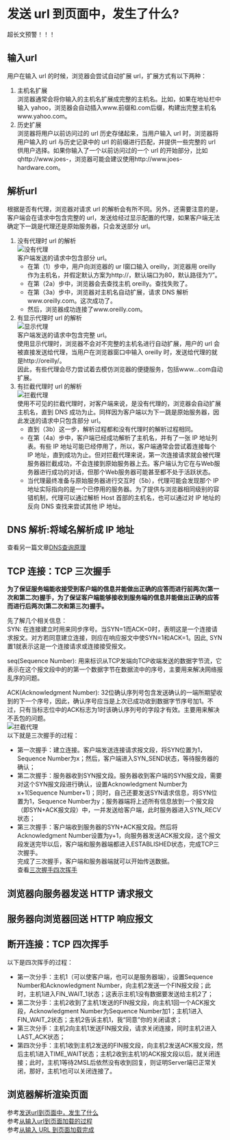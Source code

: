 # 发送 url 到页面中，发生了什么?
超长文预警！！！
## 输入url
用户在输入 url 的时候，浏览器会尝试自动扩展 url，扩展方式有以下两种：  
1. 主机名扩展  
浏览器通常会将你输入的主机名扩展成完整的主机名。比如，如果在地址栏中输入 yahoo，浏览器会自动插入www.前缀和.com后缀，构建出完整主机名www.yahoo.com。  
2. 历史扩展  
浏览器将用户以前访问过的 url 历史存储起来，当用户输入 url 时，浏览器将用户输入的 url 与历史记录中的 url 的前缀进行匹配，并提供一些完整的 url 供用户选择。如果你输入了一个以前访问过的一个 url 的开始部分，比如qhttp:\/\/www\.joes\-，浏览器可能会建议使用http:\/\/www\.joes\-hardware.com。  
## 解析url
根据是否有代理，浏览器对请求 url 的解析会有所不同。另外，还需要注意的是，客户端会在请求中包含完整的 url，发送给经过显示配置的代理，如果客户端无法确定下一跳是代理还是原始服务器，只会发送部分 url。  
1. 没有代理时 url 的解析  
    ![没有代理](/images/noproxy.png)  
    客户端发送的请求中包含部分 url。  
    - 在第（1）步中，用户向浏览器的 ur l窗口输入 oreilly，浏览器用 oreilly 作为主机名，并假定默认方案为http:\/\/，默认端口为80，默认路径为“/”。  
    - 在第（2a）步中，浏览器会去查找主机 oreilly。查找失败了。  
    - 在第（3a）步中，浏览器对主机名自动扩展，请求 DNS 解析www.oreilly.com。这次成功了。  
    - 然后，浏览器成功连接了www.oreilly.com。  
2. 有显示代理时 url 的解析  
    ![显示代理](/images/xianshiProxy.png)    
    客户端发送的请求中包含完整 url。  
    使用显示代理时，浏览器不会对不完整的主机名进行自动扩展，用户的 url 会被直接发送给代理，当用户在浏览器窗口中输入 oreilly 时，发送给代理的就是http:\/\/oreilly\/。    
    因此，有些代理会尽力尝试着去模仿浏览器的便捷服务，包括www...com自动扩展。  
3. 有拦截代理时 url 的解析  
    ![拦截代理](/images/lanjieProxy.png)  
    使用不可见的拦截代理时，对客户端来说，是没有代理的，浏览器会自动扩展主机名，直到 DNS 成功为止。同样因为客户端以为下一跳是原始服务器，因此发送的请求中只包含部分 url。  
    - 直到（3b）这一步，解析过程都和没有代理时的解析过程相同。  
    - 在第（4a）步中，客户端已经成功解析了主机名，并有了一张 IP 地址列表。有些 IP 地址可能已经停用了，所以，客户端通常会尝试着连接每个 IP 地址，直到成功为止。但对拦截代理来说，第一次连接请求就会被代理服务器拦截成功，不会连接到原始服务器上去。客户端认为它在与Web服务器进行成功的对话，但那个Web服务器可能甚至都不处于活跃状态。  
    - 当代理最终准备与原始服务器进行交互时（5b），代理可能会发现那个 IP 地址实际指向的是一个已停用的服务器。为了提供与浏览器相同级别的容错机制，代理可以通过解析 Host 首部的主机名，也可以通过对 IP 地址的反向 DNS 查找来尝试其他 IP 地址。  
## DNS 解析:将域名解析成 IP 地址  
查看另一篇文章[DNS查询原理](https://github.com/adele-ty/HTTP/blob/main/DNS%E6%9F%A5%E8%AF%A2%E5%8E%9F%E7%90%86.md)
## TCP 连接：TCP 三次握手  
**为了保证服务端能收接受到客户端的信息并能做出正确的应答而进行前两次(第一次和第二次)握手，为了保证客户端能够接收到服务端的信息并能做出正确的应答而进行后两次(第二次和第三次)握手。**  

先了解几个相关信息：  
SYN: 在连接建立时用来同步序号。当SYN=1而ACK=0时，表明这是一个连接请求报文。对方若同意建立连接，则应在响应报文中使SYN=1和ACK=1。因此, SYN置1就表示这是一个连接请求或连接接受报文。  

seq(Sequence Number): 用来标识从TCP发端向TCP收端发送的数据字节流，它表示在这个报文段中的的第一个数据字节在数据流中的序号，主要用来解决网络报乱序的问题。  

ACK(Acknowledgment Number): 32位确认序列号包含发送确认的一端所期望收到的下一个序号，因此，确认序号应当是上次已成功收到数据字节序号加1。不过，只有当标志位中的ACK标志为1时该确认序列号的字段才有效。主要用来解决不丢包的问题。  
![拦截代理](/images/tcp-connection.png)  
以下就是三次握手的过程：  
- 第一次握手：建立连接。客户端发送连接请求报文段，将SYN位置为1，Sequence Number为x；然后，客户端进入SYN_SEND状态，等待服务器的确认；  
- 第二次握手：服务器收到SYN报文段。服务器收到客户端的SYN报文段，需要对这个SYN报文段进行确认，设置Acknowledgment Number为x+1(Sequence Number+1)；同时，自己还要发送SYN请求信息，将SYN位置为1，Sequence Number为y；服务器端将上述所有信息放到一个报文段（即SYN+ACK报文段）中，一并发送给客户端，此时服务器进入SYN_RECV状态；  
- 第三次握手：客户端收到服务器的SYN+ACK报文段。然后将Acknowledgment Number设置为y+1，向服务器发送ACK报文段，这个报文段发送完毕以后，客户端和服务器端都进入ESTABLISHED状态，完成TCP三次握手。  
完成了三次握手，客户端和服务器端就可以开始传送数据。  
查看[三次握手四次挥手](https://github.com/jawil/blog/issues/14)
## 浏览器向服务器发送 HTTP 请求报文  

## 服务器向浏览器回送 HTTP 响应报文  

## 断开连接：TCP 四次挥手  
以下是四次挥手的过程：  
- 第一次分手：主机1（可以使客户端，也可以是服务器端），设置Sequence Number和Acknowledgment Number，向主机2发送一个FIN报文段；此时，主机1进入FIN_WAIT_1状态；这表示主机1没有数据要发送给主机2了；  
- 第二次分手：主机2收到了主机1发送的FIN报文段，向主机1回一个ACK报文段，Acknowledgment Number为Sequence Number加1；主机1进入FIN_WAIT_2状态；主机2告诉主机1，我“同意”你的关闭请求；  
- 第三次分手：主机2向主机1发送FIN报文段，请求关闭连接，同时主机2进入LAST_ACK状态；  
- 第四次分手：主机1收到主机2发送的FIN报文段，向主机2发送ACK报文段，然后主机1进入TIME_WAIT状态；主机2收到主机1的ACK报文段以后，就关闭连接；此时，主机1等待2MSL后依然没有收到回复，则证明Server端已正常关闭，那好，主机1也可以关闭连接了。  
## 浏览器解析渲染页面

参考[发送url到页面中，发生了什么](https://segmentfault.com/a/1190000006879700)  
参考[从输入url到页面加载的过程](https://dailc.github.io/2018/03/12/whenyouenteraurl.html)  
参考[从输入 URL 到页面加载完成](http://fex.baidu.com/blog/2014/05/what-happen/)
